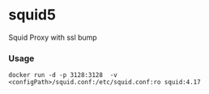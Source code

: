 # squid5
Squid Proxy with ssl bump

### Usage

```
docker run -d -p 3128:3128  -v <configPath>/squid.conf:/etc/squid.conf:ro squid:4.17 
```